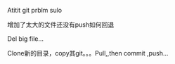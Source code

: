 Atitit git prblm sulo

增加了太大的文件还没有push如何回退


Del big file...

Clone新的目录，copy其git。。。Pull,,then commit ,push...
